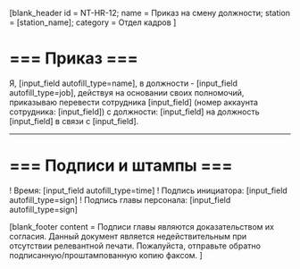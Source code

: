 [blank_header
id = NT-HR-12;
name = Приказ на смену должности;
station = [station_name];
category = Отдел кадров
]

# === Приказ ===

Я, [input_field autofill_type=name], в должности - [input_field autofill_type=job], действуя на основании своих полномочий,
приказываю перевести сотрудника [input_field] (номер аккаунта сотрудника: [input_field]) с должности: [input_field] на должность [input_field] в связи с [input_field].

---

# === Подписи и штампы ===

! Время: [input_field autofill_type=time]
! Подпись инициатора: [input_field autofill_type=sign]
! Подпись главы персонала: [input_field autofill_type=sign]

[blank_footer
content = Подписи главы являются доказательством их согласия.
Данный документ является недействительным при отсутствии релевантной печати.
Пожалуйста, отправьте обратно подписанную/проштампованную копию факсом.
]
